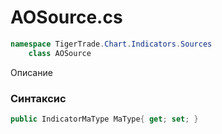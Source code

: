 
# AOSource.cs
```csharp
namespace TigerTrade.Chart.Indicators.Sources  
    class AOSource
```

Описание

### Синтаксис
```csharp
public IndicatorMaType MaType{ get; set; }
```
